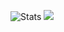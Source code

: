 ![Stats](https://github-readme-stats.vercel.app/api?username=thebaconpug&theme=midnight-purple&show_icons=true)
![](https://hit.yhype.me/github/profile?user_id=48840784)
